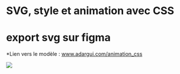 # SVG, style et animation avec CSS
# export svg sur figma

*Lien vers le modèle : www.adargui.com/animation_css

<img src="www.adargui.com/animation_css/animation_css.jpeg">